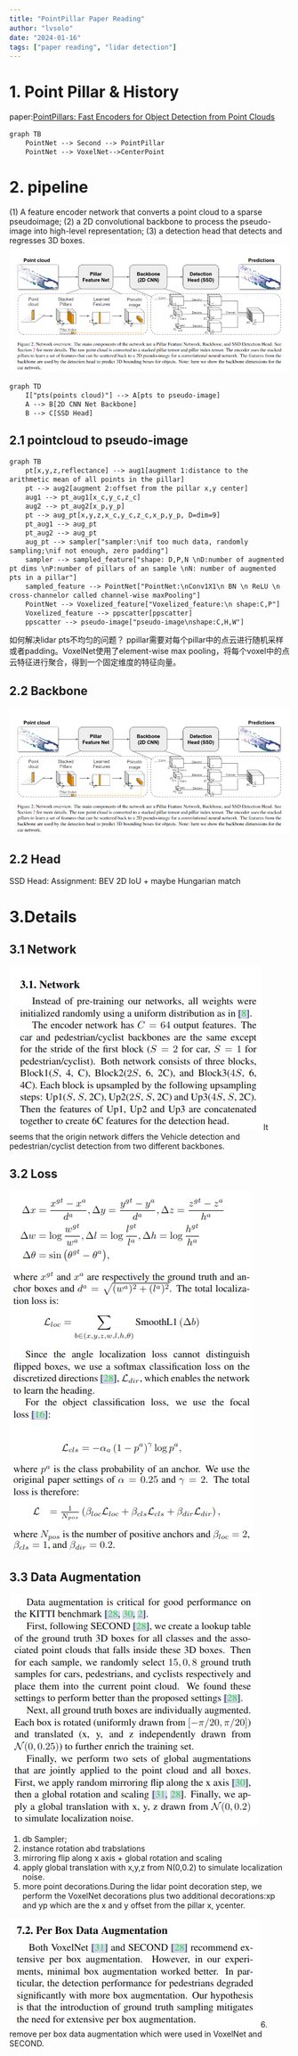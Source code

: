 ```yaml
---
title: "PointPillar Paper Reading"
author: "lvsolo"
date: "2024-01-16"
tags: ["paper reading", "lidar detection"]
---
```

# 1. Point Pillar & History

paper:[PointPillars: Fast Encoders for Object Detection from Point Clouds](https://readpaper.com/pdf-annotate/note?pdfId=4498438499233062913&noteId=2140451780928835584)

```mermaid
graph TB
    PointNet --> Second --> PointPillar
    PointNet --> VoxelNet-->CenterPoint
```

# 2. pipeline

(1) A feature encoder network that converts a point cloud to a sparse pseudoimage;
(2) a 2D convolutional backbone to process the pseudo-image into high-level representation;
(3) a detection head that detects and regresses 3D boxes.
![Image](image/point_pillar/2024-01-17_17-55.png)

```mermaid
graph TD
    I["pts(points cloud)"] --> A[pts to pseudo-image]
    A --> B[2D CNN Net Backbone]
    B --> C[SSD Head]
```

## 2.1 pointcloud to pseudo-image

```mermaid
graph TB
    pt[x,y,z,reflectance] --> aug1[augment 1:distance to the arithmetic mean of all points in the pillar]
    pt --> aug2[augment 2:offset from the pillar x,y center]
    aug1 --> pt_aug1[x_c,y_c,z_c]
    aug2 --> pt_aug2[x_p,y_p]
    pt --> aug_pt[x,y,z,x_c,y_c,z_c,x_p,y_p, D=dim=9]
    pt_aug1 --> aug_pt
    pt_aug2 --> aug_pt
    aug_pt --> sampler["sampler:\nif too much data, randomly sampling;\nif not enough, zero padding"]
    sampler --> sampled_feature["shape: D,P,N \nD:number of augmented pt dims \nP:number of pillars of an sample \nN: number of augmented pts in a pillar"]
    sampled_feature --> PointNet["PointNet:\nConv1X1\n BN \n ReLU \n cross-channelor called channel-wise maxPooling"]
    PointNet --> Voxelized_feature["Voxelized_feature:\n shape:C,P"]
    Voxelized_feature --> ppscatter[ppscatter] 
    ppscatter --> pseudo-image["pseudo-image\nshape:C,H,W"]
```

如何解决lidar pts不均匀的问题？
ppillar需要对每个pillar中的点云进行随机采样或者padding。VoxelNet使用了element-wise max pooling，将每个voxel中的点云特征进行聚合，得到一个固定维度的特征向量。

## 2.2 Backbone

![Image](image/point_pillar/2024-01-17_17-55.png)

## 2.2 Head

SSD Head:
Assignment: BEV 2D IoU + maybe Hungarian match

# 3.Details

## 3.1 Network

![Image](image/point_pillar/2024-01-19_15-39.png)
It seems that the origin network differs the Vehicle detection and pedestrian/cyclist detection from two different backbones.

## 3.2 Loss

![Image](image/point_pillar/2024-01-19_16-12.png)

## 3.3 Data Augmentation

![Image](image/point_pillar/2024-01-19_16-29.png)

1. db Sampler;
2. instance rotation abd trabslations
3. mirroring flip along x axis + global rotation and scaling
4. apply global translation with x,y,z from N(0,0.2) to simulate localization noise.
5. more point decorations.During the lidar point decoration step, we perform the VoxelNet  decorations plus two additional decorations:xp and yp which are the x and y offset from the pillar x, ycenter.

![Image](image/point_pillar/2024-01-19_16-41.png)
6. remove per box data augmentation which were used in VoxelNet and SECOND.
